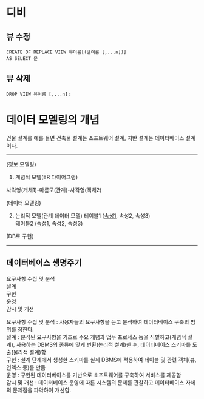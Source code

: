 # 디비

## 뷰 수정

```mysql
CREATE OF REPLACE VIEW 뷰이름[(열이름 [,...n])]
AS SELECT 문
```

## 뷰 삭제
```mysql
DROP VIEW 뷰이름 [,...n];
```

# 데이터 모델링의 개념

건물 설계를 예를 들면 건축물 설계는 소프트웨어 설계, 지반 설계는 데이터베이스 설계이다.  

---

(정보 모델링)

1. 개념적 모델(ER 다이어그램)

사각형(개체1)-마름모(관계)-사각형(객체2)

(데이터 모델링)

2. 논리적 모델(관계 데이터 모델)
테이블1 (<U>속성1</U>, 속성2, 속성3)  
테이블2 (<U>속성1</U>, 속성2, 속성3)

(DB로 구현)

---

## 데이터베이스 생명주기
요구사항 수집 및 분석  
설계  
구현  
운영  
감시 및 개선  

요구사항 수집 및 분석 : 사용자들의 요구사항을 듣고 분석하여 데이터베이스 구축의 범위를 정한다.  
설계 : 분석된 요구사항을 기초로 주요 개념과 업무 프로세스 등을 식별하고(개념적 설계), 사용하는 DBMS의 종류에 맞게 변환(논리적 설계)한 후, 데이터베이스 스키마를 도출(물리적 설계)함  
구현 : 설계 단계에서 생성한 스키마를 실제 DBMS에 적용하여 테이블 및 관련 객체(뷰, 인덱스 등)를 만듬  
운영 : 구현된 데이터베이스를 기반으로 소프트웨어를 구축하여 서비스를 제공함  
감시 및 개선 : 데이터베이스 운영에 따른 시스템의 문제를 관찰하고 데이터베이스 자체의 문제점을 파악하여 개선함.